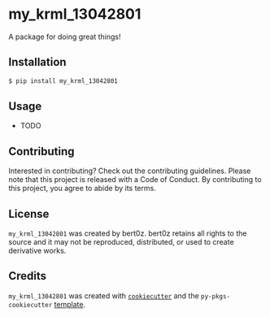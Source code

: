 # my_krml_13042801

A package for doing great things!

## Installation

```bash
$ pip install my_krml_13042801
```

## Usage

- TODO

## Contributing

Interested in contributing? Check out the contributing guidelines. Please note that this project is released with a Code of Conduct. By contributing to this project, you agree to abide by its terms.

## License

`my_krml_13042801` was created by bert0z. bert0z retains all rights to the source and it may not be reproduced, distributed, or used to create derivative works.

## Credits

`my_krml_13042801` was created with [`cookiecutter`](https://cookiecutter.readthedocs.io/en/latest/) and the `py-pkgs-cookiecutter` [template](https://github.com/py-pkgs/py-pkgs-cookiecutter).
